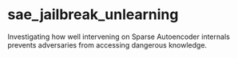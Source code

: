 # sae_jailbreak_unlearning
 Investigating how well intervening on Sparse Autoencoder internals prevents adversaries from accessing dangerous knowledge.

